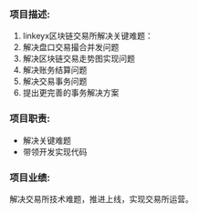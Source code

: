### 项目描述: 
1. linkeyx区块链交易所解决关键难题：
2. 解决盘口交易撮合并发问题
3. 解决区块链交易走势图实现问题
4. 解决账务结算问题
5. 解决交易事务问题
6. 提出更完善的事务解决方案

### 项目职责:
* 解决关键难题
* 带领开发实现代码

### 项目业绩: 
解决交易所技术难题，推进上线，实现交易所运营。